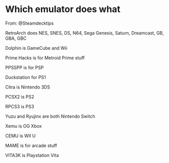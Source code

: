 # Which emulator does what 

From: @Steamdecktips

RetroArch does NES, SNES, DS, N64, Sega Genesis, Saturn, Dreamcast, GB, GBA, GBC

Dolphin is GameCube and Wii

Prime Hacks is for Metroid Prime stuff

PPSSPP is for PSP

Duckstation for PS1

Citra is Nintendo 3DS

PCSX2 is PS2

RPCS3 is PS3

Yuzu and Ryujinx are both Nintendo Switch

Xemu is OG Xbox

CEMU is WII U

MAME is for arcade stuff

VITA3K is Playstation Vita

